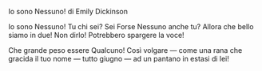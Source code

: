 Io sono Nessuno!
di Emily Dickinson

Io sono Nessuno! Tu chi sei?
Sei Forse Nessuno anche tu?
Allora che bello siamo in due!
Non dirlo! Potrebbero spargere la voce!

Che grande peso essere Qualcuno!
Così volgare — come una rana
che gracida il tuo nome — tutto giugno —
ad un pantano in estasi di lei!
